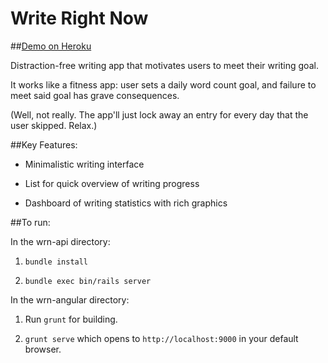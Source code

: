 # Write Right Now

##[Demo on Heroku](http://writerightnow.herokuapp.com/)

Distraction-free writing app that motivates users to meet their writing goal.

It works like a fitness app: user sets a daily word count goal, and failure to meet said goal has grave consequences.

(Well, not really. The app'll just lock away an entry for every day that the user skipped. Relax.)

##Key Features:

- Minimalistic writing interface

- List for quick overview of writing progress

- Dashboard of writing statistics with rich graphics


##To run:

In the wrn-api directory:

1. `bundle install`

2. `bundle exec bin/rails server`

In the wrn-angular directory:

1. Run `grunt` for building.

2. `grunt serve` which opens to `http://localhost:9000` in your default browser.

